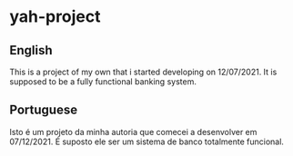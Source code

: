 # yah-project

## English
This is a project of my own that i started developing on 12/07/2021.
It is supposed to be a fully functional banking system.

## Portuguese
Isto é um projeto da minha autoria que comecei a desenvolver em 07/12/2021.
É suposto ele ser um sistema de banco totalmente funcional.